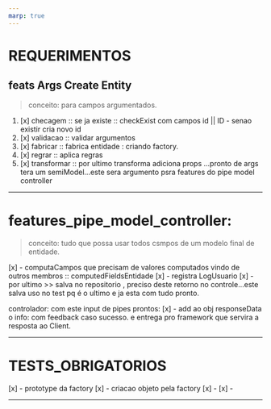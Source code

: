 ```yaml
---
marp: true
---
```

# REQUERIMENTOS

## feats Args Create Entity
> conceito: para campos argumentados.

1. [x] checagem ::  se ja existe :: checkExist com campos id || ID - senao existir cria novo id
1. [x] validacao :: validar argumentos
1. [x] fabricar :: fabrica entidade : criando factory.
1. [x] regrar :: aplica regras
1. [x] transformar :: por ultimo transforma adiciona props ...pronto de args tera um semiModel...este sera argumento psra features do pipe model controller


---

# features_pipe_model_controller:
> conceito: tudo que possa usar todos csmpos de um modelo final de entidade.

[x] - computaCampos que precisam de valores computados vindo de outros membros :: computedFieldsEntidade
[x] - registra LogUsuario
[x] - por ultimo >> salva no repositorio , preciso deste retorno no controle...este salva uso no test pq é o ultimo e ja esta com tudo pronto.

controlador: com este input de pipes prontos:
[x] - add ao obj responseData o info: com feedback caso sucesso. e entrega pro framework que servira a resposta ao Client.

---

# TESTS_OBRIGATORIOS
[x] - prototype da factory
[x] - criacao objeto pela factory
[x] -
[x] -

---


